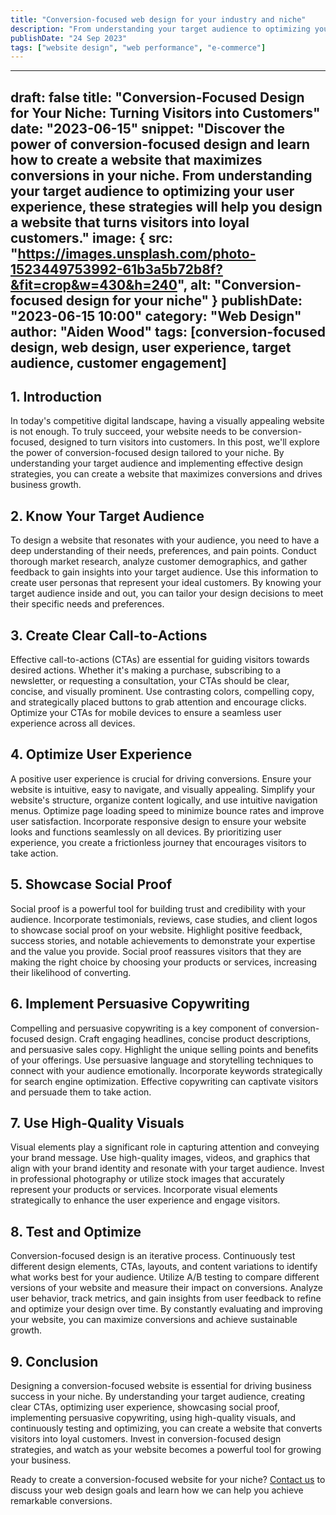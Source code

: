 ```yaml
---
title: "Conversion-focused web design for your industry and niche"
description: "From understanding your target audience to optimizing your user experience."
publishDate: "24 Sep 2023"
tags: ["website design", "web performance", "e-commerce"]
---
```


---
draft: false
title: "Conversion-Focused Design for Your Niche: Turning Visitors into Customers"
date: "2023-06-15"
snippet: "Discover the power of conversion-focused design and learn how to create a website that maximizes conversions in your niche. From understanding your target audience to optimizing your user experience, these strategies will help you design a website that turns visitors into loyal customers."
image: {
    src: "https://images.unsplash.com/photo-1523449753992-61b3a5b72b8f?&fit=crop&w=430&h=240",
    alt: "Conversion-focused design for your niche"
}
publishDate: "2023-06-15 10:00"
category: "Web Design"
author: "Aiden Wood"
tags: [conversion-focused design, web design, user experience, target audience, customer engagement]
---

## 1. Introduction

In today's competitive digital landscape, having a visually appealing website is not enough. To truly succeed, your website needs to be conversion-focused, designed to turn visitors into customers. In this post, we'll explore the power of conversion-focused design tailored to your niche. By understanding your target audience and implementing effective design strategies, you can create a website that maximizes conversions and drives business growth.

## 2. Know Your Target Audience

To design a website that resonates with your audience, you need to have a deep understanding of their needs, preferences, and pain points. Conduct thorough market research, analyze customer demographics, and gather feedback to gain insights into your target audience. Use this information to create user personas that represent your ideal customers. By knowing your target audience inside and out, you can tailor your design decisions to meet their specific needs and preferences.

## 3. Create Clear Call-to-Actions

Effective call-to-actions (CTAs) are essential for guiding visitors towards desired actions. Whether it's making a purchase, subscribing to a newsletter, or requesting a consultation, your CTAs should be clear, concise, and visually prominent. Use contrasting colors, compelling copy, and strategically placed buttons to grab attention and encourage clicks. Optimize your CTAs for mobile devices to ensure a seamless user experience across all devices.

## 4. Optimize User Experience

A positive user experience is crucial for driving conversions. Ensure your website is intuitive, easy to navigate, and visually appealing. Simplify your website's structure, organize content logically, and use intuitive navigation menus. Optimize page loading speed to minimize bounce rates and improve user satisfaction. Incorporate responsive design to ensure your website looks and functions seamlessly on all devices. By prioritizing user experience, you create a frictionless journey that encourages visitors to take action.

## 5. Showcase Social Proof

Social proof is a powerful tool for building trust and credibility with your audience. Incorporate testimonials, reviews, case studies, and client logos to showcase social proof on your website. Highlight positive feedback, success stories, and notable achievements to demonstrate your expertise and the value you provide. Social proof reassures visitors that they are making the right choice by choosing your products or services, increasing their likelihood of converting.

## 6. Implement Persuasive Copywriting

Compelling and persuasive copywriting is a key component of conversion-focused design. Craft engaging headlines, concise product descriptions, and persuasive sales copy. Highlight the unique selling points and benefits of your offerings. Use persuasive language and storytelling techniques to connect with your audience emotionally. Incorporate keywords strategically for search engine optimization. Effective copywriting can captivate visitors and persuade them to take action.

## 7. Use High-Quality Visuals

Visual elements play a significant role in capturing attention and conveying your brand message. Use high-quality images, videos, and graphics that align with your brand identity and resonate with your target audience. Invest in professional photography or utilize stock images that accurately represent your products or services. Incorporate visual elements strategically to enhance the user experience and engage visitors.

## 8. Test and Optimize

Conversion-focused design is an iterative process. Continuously test different design elements, CTAs, layouts, and content variations to identify what works best for your audience. Utilize A/B testing to compare different versions of your website and measure their impact on conversions. Analyze user behavior, track metrics, and gain insights from user feedback to refine and optimize your design over time. By constantly evaluating and improving your website, you can maximize conversions and achieve sustainable growth.

## 9. Conclusion

Designing a conversion-focused website is essential for driving business success in your niche. By understanding your target audience, creating clear CTAs, optimizing user experience, showcasing social proof, implementing persuasive copywriting, using high-quality visuals, and continuously testing and optimizing, you can create a website that converts visitors into loyal customers. Invest in conversion-focused design strategies, and watch as your website becomes a powerful tool for growing your business.

Ready to create a conversion-focused website for your niche? [Contact us](mailto:hi@aidxn.com) to discuss your web design goals and learn how we can help you achieve remarkable conversions.


